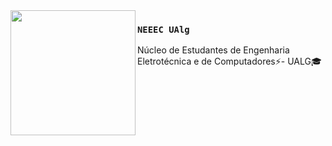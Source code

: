 <img src="./logo-black.png" align="left" width="200"/>

### `NEEEC UAlg`

Núcleo de Estudantes de Engenharia Eletrotécnica e de Computadores⚡- UALG🎓
